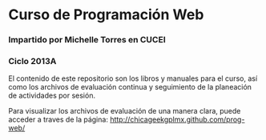 # Curso de Programación Web
### Impartido por Michelle Torres en CUCEI
### Ciclo 2013A

El contenido de este repositorio son los libros y manuales para el curso, así como los archivos de evaluación continua y seguimiento de la planeación de actividades por sesión.

Para visualizar los archivos de evaluación de una manera clara, puede acceder a traves de la página: http://chicageekgplmx.github.com/prog-web/
